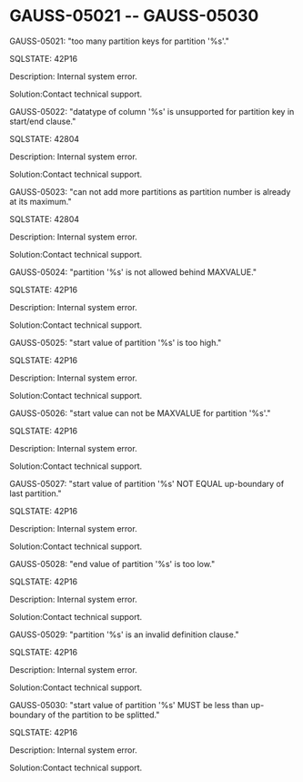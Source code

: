 # GAUSS-05021 -- GAUSS-05030<a name="EN-US_TOPIC_0302073376"></a>

GAUSS-05021: "too many partition keys for partition '%s'."

SQLSTATE: 42P16

Description: Internal system error.

Solution:Contact technical support.

GAUSS-05022: "datatype of column '%s' is unsupported for partition key in start/end clause."

SQLSTATE: 42804

Description: Internal system error.

Solution:Contact technical support.

GAUSS-05023: "can not add more partitions as partition number is already at its maximum."

SQLSTATE: 42804

Description: Internal system error.

Solution:Contact technical support.

GAUSS-05024: "partition '%s' is not allowed behind MAXVALUE."

SQLSTATE: 42P16

Description: Internal system error.

Solution:Contact technical support.

GAUSS-05025: "start value of partition '%s' is too high."

SQLSTATE: 42P16

Description: Internal system error.

Solution:Contact technical support.

GAUSS-05026: "start value can not be MAXVALUE for partition '%s'."

SQLSTATE: 42P16

Description: Internal system error.

Solution:Contact technical support.

GAUSS-05027: "start value of partition '%s' NOT EQUAL up-boundary of last partition."

SQLSTATE: 42P16

Description: Internal system error.

Solution:Contact technical support.

GAUSS-05028: "end value of partition '%s' is too low."

SQLSTATE: 42P16

Description: Internal system error.

Solution:Contact technical support.

GAUSS-05029: "partition '%s' is an invalid definition clause."

SQLSTATE: 42P16

Description: Internal system error.

Solution:Contact technical support.

GAUSS-05030: "start value of partition '%s' MUST be less than up-boundary of the partition to be splitted."

SQLSTATE: 42P16

Description: Internal system error.

Solution:Contact technical support.

